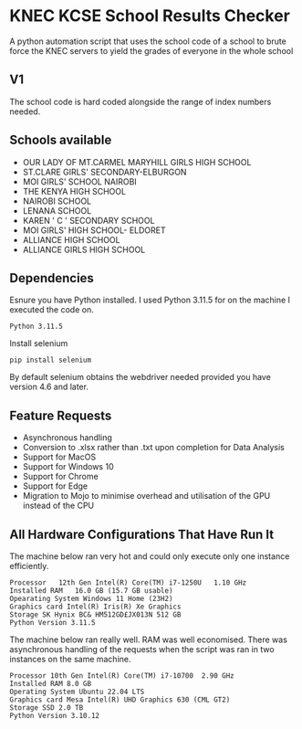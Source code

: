 # KNEC KCSE School Results Checker
A python automation script that uses the school code of a school to brute force the KNEC servers to yield the grades of everyone in the whole school

## V1
The school code is hard coded alongside the range of index numbers needed.

## Schools available
- OUR LADY OF MT.CARMEL MARYHILL GIRLS HIGH SCHOOL
- ST.CLARE GIRLS' SECONDARY-ELBURGON
- MOI GIRLS' SCHOOL NAIROBI
- THE KENYA HIGH SCHOOL
- NAIROBI SCHOOL
- LENANA SCHOOL
- KAREN ' C ' SECONDARY   SCHOOL
- MOI GIRLS' HIGH SCHOOL- ELDORET
- ALLIANCE HIGH SCHOOL
- ALLIANCE GIRLS HIGH SCHOOL

## Dependencies
Esnure you have Python installed. I used Python 3.11.5 for on the machine I executed the code on.

```
Python 3.11.5
```

Install selenium

```
pip install selenium
```

By default selenium obtains the webdriver needed provided you have version 4.6 and later.

## Feature Requests
- Asynchronous handling
- Conversion to .xlsx rather than .txt upon completion for Data Analysis
- Support for MacOS
- Support for Windows 10
- Support for Chrome
- Support for Edge
- Migration to Mojo to minimise overhead and utilisation of the GPU instead of the CPU

## All Hardware Configurations That Have Run It

The machine below ran very hot and could only execute only one instance efficiently.

```
Processor	12th Gen Intel(R) Core(TM) i7-1250U   1.10 GHz
Installed RAM	16.0 GB (15.7 GB usable)
Opearating System Windows 11 Home (23H2)
Graphics card Intel(R) Iris(R) Xe Graphics
Storage SK Hynix BC& HM512GD£JX013N 512 GB
Python Version 3.11.5
```

The machine below ran really well. RAM was well economised. There was asynchronous handling of the requests when the script was ran in two instances on the same machine.

```
Processor 10th Gen Intel(R) Core(TM) i7-10700  2.90 GHz
Installed RAM 8.0 GB
Operating System Ubuntu 22.04 LTS
Graphics card Mesa Intel(R) UHD Graphics 630 (CML GT2)
Storage SSD 2.0 TB
Python Version 3.10.12
```



